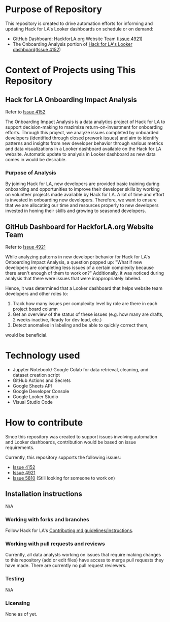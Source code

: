 # Purpose of Repository

This repository is created to drive automation efforts for informing and updating Hack for LA's Looker dashboards on schedule or on demand:
- GitHub Dashboard: HackforLA.org Website Team ([Issue 4921](https://github.com/hackforla/website/issues/4921))
- The Onboarding Analysis portion of [Hack for LA's Looker dashboard](https://www.hackforla.org/dashboard/)([Issue 4152](https://github.com/hackforla/website/issues/4152))

# Context of Projects using This Repository

## Hack for LA Onboarding Impact Analysis 

Refer to [Issue 4152](https://github.com/hackforla/website/issues/4152)

The Onboarding Impact Analysis is a data analytics project of Hack for LA to support decision-making to mazimize return-on-investment for onboarding efforts. Through this project, we analyze issues completed by onboarded developers (identified through closed prework issues) and aim to identify patterns and insights from new developer behavior through various metrics and data visualizations in a Looker dashboard available on the Hack for LA website. Automatic update to analysis in Looker dashboard as new data comes in would be desirable.

### Purpose of Analysis
By joining Hack for LA, new developers are provided basic training during onboarding and opportunities to improve their developer skills by working on volunteer projects made available by Hack for LA. A lot of time and effort is invested in onboarding new developers. Therefore, we want to ensure that we are allocating our time and resources properly to new developers invested in honing their skills and growing to seasoned developers. 

## GitHub Dashboard for HackforLA.org Website Team

Refer to [Issue 4921](https://github.com/hackforla/website/issues/4921)

While analyzing patterns in new developer behavior for Hack for LA's Onboarding Impact Analysis, a question popped up: "What if new developers are completing less issues of a certain complexity because there aren't enough of them to work on?" Additionally, it was noticed during analysis that there were issues that were inappropriately labeled.

Hence, it was determined that a Looker dashboard that helps website team developers and other roles to:

1. Track how many issues per complexity level by role are there in each project board column
2. Get an overview of the status of these issues (e.g. how many are drafts, 2 weeks inactive, Ready for dev lead, etc.)
3. Detect anomalies in labeling and be able to quickly correct them, 

would be beneficial. 

# Technology used

- Jupyter Notebook/ Google Colab for data retrieval, cleaning, and dataset creation script
- GitHub Actions and Secrets
- Google Sheets API
- Google Developer Console
- Google Looker Studio
- Visual Studio Code

# How to contribute

Since this repository was created to support issues involving automation and Looker dashboards, contribution would be based on issue requirements.

Currently, this repository supports the following issues:
- [Issue 4152](https://github.com/hackforla/website/issues/4152)
- [Issue 4921](https://github.com/hackforla/website/issues/4921)
- [Issue 5810](https://github.com/hackforla/website/issues/5810) (Still looking for someone to work on)

## Installation instructions

N/A


### Working with forks and branches

Follow Hack for LA's [Contributing.md guidelines/instructions](https://github.com/hackforla/website/blob/gh-pages/CONTRIBUTING.md#part-1-setting-up-the-development-environment).


### Working with pull requests and reviews

Currently, all data analysts working on issues that require making changes to this repository (add or edit files) have access to merge pull requests they have made. There are currently no pull request reviewers.

### Testing

N/A

### Licensing

None as of yet.
